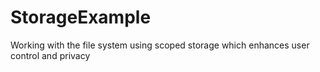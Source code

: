 # StorageExample
Working with the file system using scoped storage which enhances user control and privacy
